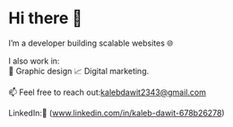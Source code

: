# Hi there 👋

I’m a developer building scalable websites 🌐

I also work in:  
🎨 Graphic design
📈 Digital marketing.

📫 Feel free to reach out:[kalebdawit2343@gmail.com](mailto:kalebdawit2343@gmail.com) 

LinkedIn:🔗 (www.linkedin.com/in/kaleb-dawit-678b26278)
